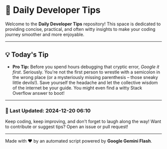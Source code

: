 
# 🌟 Daily Developer Tips

Welcome to the **Daily Developer Tips** repository! This space is dedicated to providing concise, practical, and often witty insights to make your coding journey smoother and more enjoyable.

---

## 💡 Today's Tip

- **Pro Tip:**  Before you spend hours debugging that cryptic error,  *Google it first*.  Seriously.  You're not the first person to wrestle with a semicolon in the wrong place (or a mysteriously missing parenthesis – those sneaky little devils!).  Save yourself the headache and let the collective wisdom of the internet be your guide. You might even find a witty Stack Overflow answer to boot!

---

### 📅 Last Updated: 2024-12-20 06:10

Keep coding, keep improving, and don't forget to laugh along the way! Want to contribute or suggest tips? Open an issue or pull request!

---

Made with ❤️ by an automated script powered by **Google Gemini Flash**.
